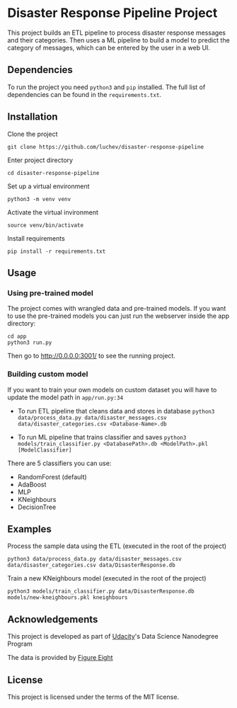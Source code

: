 # Disaster Response Pipeline Project

This project builds an ETL pipeline to process disaster response messages and their categories. Then uses a ML pipeline to build a model to predict the category of messages, which can be entered by the user in a web UI.

## Dependencies

To run the project you need `python3` and `pip` installed. The full list of dependencies can be found in the `requirements.txt`.

## Installation

Clone the project

```
git clone https://github.com/luchev/disaster-response-pipeline
```

Enter project directory

```
cd disaster-response-pipeline
```

Set up a virtual environment

```
python3 -m venv venv
```

Activate the virtual invironment

```
source venv/bin/activate
```

Install requirements

```
pip install -r requirements.txt
```

## Usage

### Using pre-trained model

The project comes with wrangled data and pre-trained models. If you want to use the pre-trained models you can just run the webserver inside the app directory:

```
cd app
python3 run.py
```

Then go to http://0.0.0.0:3001/ to see the running project.

### Building custom model

If you want to train your own models on custom dataset you will have to update the model path in `app/run.py:34`

- To run ETL pipeline that cleans data and stores in database
    `python3 data/process_data.py data/disaster_messages.csv data/disaster_categories.csv <Database-Name>.db`

- To run ML pipeline that trains classifier and saves
    `python3 models/train_classifier.py <DatabasePath>.db <ModelPath>.pkl [ModelClassifier]`

There are 5 classifiers you can use:
- RandomForest (default)
- AdaBoost
- MLP
- KNeighbours
- DecisionTree

## Examples

Process the sample data using the ETL (executed in the root of the project)

```
python3 data/process_data.py data/disaster_messages.csv data/disaster_categories.csv data/DisasterResponse.db
```

Train a new KNeighbours model (executed in the root of the project)

```
python3 models/train_classifier.py data/DisasterResponse.db models/new-kneighbours.pkl kneighbours
```

## Acknowledgements

This project is developed as part of [Udacity](https://www.udacity.com/)'s Data Science Nanodegree Program

The data is provided by [Figure Eight](https://appen.com/)

## License

This project is licensed under the terms of the MIT license.
